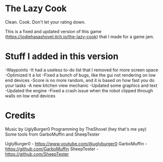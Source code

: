 # The Lazy Cook
Clean. Cook. Don't let your rating down.

This is a fixed and updated version of this game (https://jodiehasashovel.itch.io/the-lazy-cook) that I made for a game jam.

# Stuff I added in this version

-Waypoints
-It had a useless to-do list that I removed for more screen space
-Optimized it a lot
-Fixed a bunch of bugs, like the gui not rendering on low end devices
-Score is no more random, and it is based on how fast you do your tasks
-A new kitchen view mechanic
-Updated some graphics and text
-Updated the engine
-Fixed a crash issue when the robot clipped through walls on low end devices

# Credits

Music by UglyBurger0
Programming by TheShovel (hey that's me yay)
Some tools from GarboMuffin and SheepTester

UglyBurger0 - https://www.youtube.com/@uglyburger0
GarboMuffin - https://github.com/GarboMuffin
SheepTester - https://github.com/SheepTester
